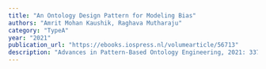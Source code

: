 ```yaml
---
title: "An Ontology Design Pattern for Modeling Bias"
authors: "Amrit Mohan Kaushik, Raghava Mutharaju"
category: "TypeA"
year: "2021"
publication_url: "https://ebooks.iospress.nl/volumearticle/56713"
description: "Advances in Pattern-Based Ontology Engineering, 2021: 337-348"
---
```


